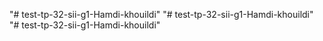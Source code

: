 "# test-tp-32-sii-g1-Hamdi-khouildi" 
"# test-tp-32-sii-g1-Hamdi-khouildi" 
"# test-tp-32-sii-g1-Hamdi-khouildi" 
